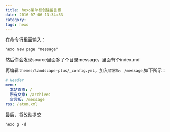 ```yaml
---
title: hexo菜单栏创建留言板
date: 2016-07-06 13:34:33
category:
tags: hexo
---
```


在命令行里面输入：

``` shell
hexo new page "message"
```
然后你会发现source里面多了个目录message，里面有个index.md


再编辑`themes/landscape-plus/_config.yml`，加入`留言板: /message`,如下所示：

``` yml
# Header
menu:
  本站首页: /
  所有文章: /archives
  留言板: /message
rss: /atom.xml
```

最后，将改动提交

``` shell
hexo g -d
```

